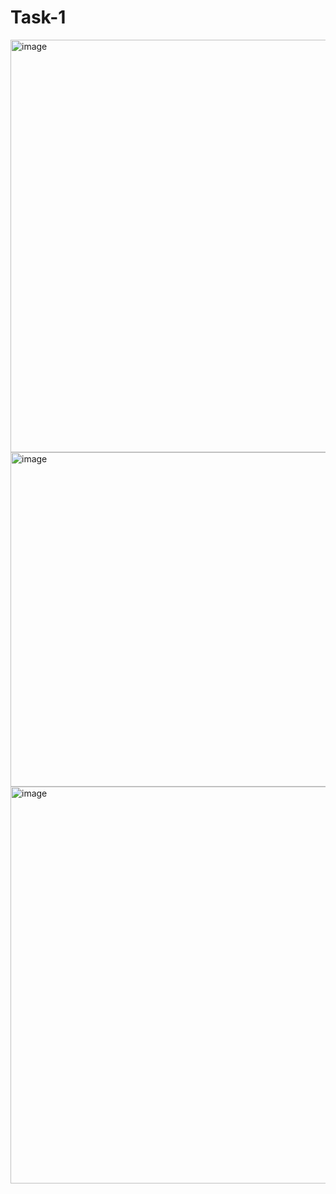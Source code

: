 # Task-1
<img width="1552" height="660" alt="image" src="https://github.com/user-attachments/assets/b8ec42b5-a035-48d2-a296-54ddc9a4ccac" />

<img width="1692" height="535" alt="image" src="https://github.com/user-attachments/assets/808a3b03-1eb1-440c-bce0-ad6987f57b2c" />

<img width="1444" height="635" alt="image" src="https://github.com/user-attachments/assets/928a24af-9fdd-4db1-a1f7-4f0a34092746" />

